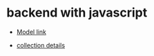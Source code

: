 # backend with javascript

- [Model link](https://app.eraser.io/workspace/LfSV50NrTgoIxIMmGM8K?origin=share)

- [collection details](https://documenter.getpostman.com/view/27410456/2s9YyzbxNT)
